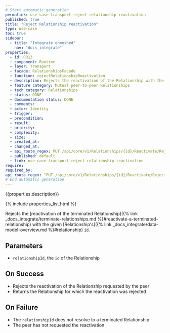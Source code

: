 ```yaml
---
# Start automatic generation
permalink: use-case-transport-reject-relationship-reactivation
published: true
title: "Reject Relationship reactivation"
type: use-case
toc: true
sidebar:
  - title: "Integrate enmeshed"
    nav: "docs_integrate"
properties:
  - id: RR13
  - component: Runtime
  - layer: Transport
  - facade: RelationshipsFacade
  - function: rejectRelationshipReactivation
  - description: Rejects the reactivation of the Relationship with the given `relationshipId`.
  - feature category: Mutual peer-to-peer Relationships
  - tech category: Relationships
  - status: DONE
  - documentation status: DONE
  - comments:
  - actor: Identity
  - trigger:
  - precondition:
  - result:
  - priority:
  - complexity:
  - size:
  - created_at:
  - changed_at:
  - api_route_regex: PUT /api/core/v1/Relationships/{id}/Reactivate/Reject
  - published: default
  - link: use-case-transport-reject-relationship-reactivation
require:
required_by:
api_route_regex: ^PUT /api/core/v1/Relationships/{id}/Reactivate/Reject$
# End automatic generation
---
```


{{properties.description}}

{% include properties_list.html %}

Rejects the [reactivation of the terminated Relationship]({% link _docs_integrate/terminate-relationships.md %}#reactivate-a-terminated-relationship) with the given [Relationship's]({% link _docs_integrate/data-model-overview.md %}#relationship) `id`.

## Parameters

- `relationshipId`, the `id` of the Relationship

## On Success

- Rejects the reactivation of the Relationship requested by the peer
- Returns the Relationship for which the reactivation was rejected

## On Failure

- The `relationshipId` does not resolve to a terminated Relationship
- The peer has not requested the reactivation
